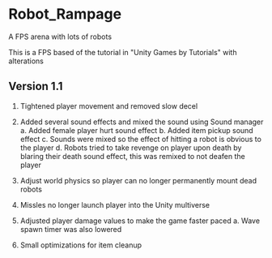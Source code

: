 # Robot_Rampage
A FPS arena with lots of robots

This is a FPS based of the tutorial in "Unity Games by Tutorials" with alterations

## Version 1.1

1. Tightened player movement and removed slow decel

2. Added several sound effects and mixed the sound using Sound manager
  a. Added female player hurt sound effect
  b. Added item pickup sound effect
  c. Sounds were mixed so the effect of hitting a robot is obvious to the player
  d. Robots tried to take revenge on player upon death by blaring their death sound effect, this was remixed to not deafen 
     the player
  
3. Adjust world physics so player can no longer permanently mount dead robots

4. Missles no longer launch player into the Unity multiverse

5. Adjusted player damage values to make the game faster paced
 a. Wave spawn timer was also lowered
 
6. Small optimizations for item cleanup
